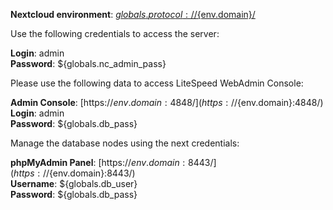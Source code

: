 **Nextcloud environment**: [${globals.protocol}://${env.domain}/](${globals.protocol}://${env.domain}/)

Use the following credentials to access the server:   

**Login**: admin  
**Password**: ${globals.nc_admin_pass}  

Please use the following data to access LiteSpeed WebAdmin Console:

**Admin Console**: [https://${env.domain}:4848/](https://${env.domain}:4848/)   
**Login**: admin    
**Password**: ${globals.db_pass}  

Manage the database nodes using the next credentials:

**phpMyAdmin Panel**: [https://${env.domain}:8443/](https://${env.domain}:8443/)  
**Username**: ${globals.db_user}    
**Password**: ${globals.db_pass}  
